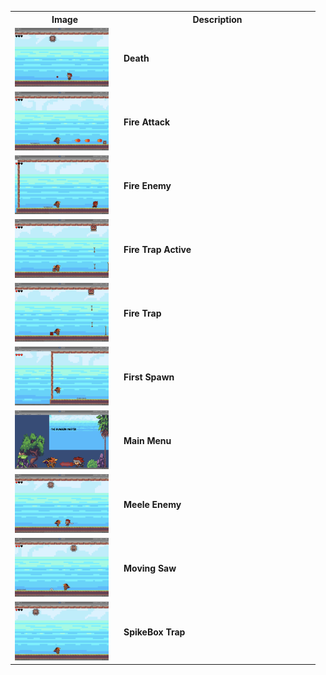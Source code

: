 <table>
  <tr>
    <th style="width:160px">Image</th>
    <th style="width:300px">Description</th>
  </tr>
  <tr>
    <td><img src="images/Death.png" width="150"/></td>
    <td><strong>Death</strong></td>
  </tr>
  <tr>
    <td><img src="images/FireAttack.png" width="150"/></td>
    <td><strong>Fire Attack</strong></td>
  </tr>
    <tr>
    <td><img src="images/FireEnemy.png" width="150"/></td>
    <td><strong>Fire Enemy</strong></td>
  </tr>
    <tr>
    <td><img src="images/FireTrapActive.png" width="150"/></td>
    <td><strong>Fire Trap Active</strong></td>
  </tr>
    <tr>
    <td><img src="images/FireTrap.png" width="150"/></td>
    <td><strong>Fire Trap</strong></td>
  </tr>
    <tr>
    <td><img src="images/FirstSpawn.png" width="150"/></td>
    <td><strong>First Spawn</strong></td>
  </tr>
    <tr>
    <td><img src="images/MainMenu.png" width="150"/></td>
    <td><strong>Main Menu</strong></td>
  </tr>
    <tr>
    <td><img src="images/MeeleEnemy.png" width="150"/></td>
    <td><strong>Meele Enemy</strong></td>
  </tr>
    <tr>
    <td><img src="images/Moving_Saw.png" width="150"/></td>
    <td><strong>Moving Saw</strong></td>
  </tr>
    <tr>
    <td><img src="images/SpikeBox_Trap.png" width="150"/></td>
    <td><strong>SpikeBox Trap</strong></td>
  </tr>
</table>


